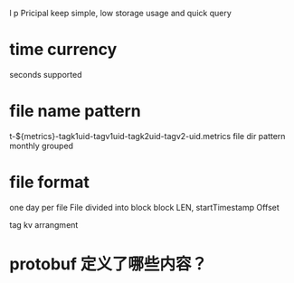 l p
Pricipal
keep simple, low storage usage and quick query

# time currency
seconds supported

# file name pattern
t-${metrics}-tagk1uid-tagv1uid-tagk2uid-tagv2-uid.metrics
file dir pattern monthly grouped

# file format

one day per file
File divided into block
block LEN, startTimestamp Offset

tag kv arrangment


# protobuf 定义了哪些内容？
